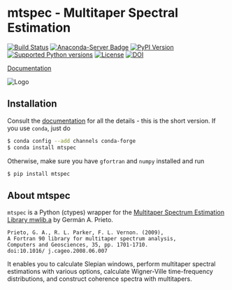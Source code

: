 # mtspec - Multitaper Spectral Estimation

[![Build Status](https://travis-ci.org/krischer/mtspec.svg?branch=master)](https://travis-ci.org/krischer/mtspec) [![Anaconda-Server Badge](https://anaconda.org/conda-forge/mtspec/badges/version.svg)](https://anaconda.org/conda-forge/mtspec) [![PyPI Version](https://img.shields.io/pypi/v/mtspec.svg)](https://pypi.python.org/pypi/mtspec) [![Supported Python versions](https://img.shields.io/pypi/pyversions/mtspec.svg)](https://pypi.python.org/pypi/mtspec/) [![License](https://img.shields.io/pypi/l/mtspec.svg)](https://pypi.python.org/pypi/mtspec/) [![DOI](https://zenodo.org/badge/DOI/10.5281/zenodo.321789.svg)](https://doi.org/10.5281/zenodo.321789)



[Documentation](http://krischer.github.io/mtspec/)

![Logo](http://krischer.github.io/mtspec/_static/logo.svg)

## Installation

Consult the [documentation](http://krischer.github.io/mtspec/) for all the details - this is the short version. If you use `conda`, just do

```bash
$ conda config --add channels conda-forge
$ conda install mtspec
```

Otherwise, make sure you have `gfortran` and `numpy` installed and run

```bash
$ pip install mtspec
```

## About mtspec

`mtspec` is a Python (ctypes) wrapper for the [Multitaper Spectrum Estimation
Library mwlib.a](http://wwwprof.uniandes.edu.co/~gprieto/software/mwlib.html)
by Germán A. Prieto.

```
Prieto, G. A., R. L. Parker, F. L. Vernon. (2009),
A Fortran 90 library for multitaper spectrum analysis,
Computers and Geosciences, 35, pp. 1701-1710.
doi:10.1016/ j.cageo.2008.06.007
```

It enables you to calculate Slepian windows, perform multitaper spectral
estimations with various options, calculate Wigner-Ville time-frequency
distributions, and construct coherence spectra with multitapers.
